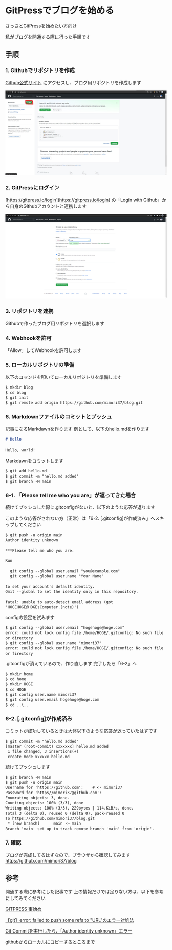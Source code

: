 # GitPressでブログを始める

さっさとGitPressを始めたい方向け

私がブログを開通する際に行った手順です

## 手順
### 1. Githubでリポジトリを作成
[Github公式サイト](https://github.com/) にアクセスし、ブログ用リポジトリを作成します

![新規リポジトリ作成](https://github.com/mimori37/blog/blob/main/picture/001-1.jpg)

### 2. GitPressにログイン
[https://gitpress.io/login](https://gitpress.io/login) の「Login with Github」から自身のGithubアカウントと連携します

![GitPress連携](https://github.com/mimori37/blog/blob/main/picture/001-2.png)

### 3. リポジトリを連携
Githubで作ったブログ用リポジトリを選択します

### 4. Webhookを許可
「Allow」してWebhookを許可します

### 5. ローカルリポジトリの準備
以下のコマンドを叩いてローカルリポジトリを準備します

```shell-session:cmd
$ mkdir blog 
$ cd blog
$ git init
$ git remote add origin https://github.com/mimori37/blog.git
```

### 6. Markdownファイルのコミットとプッシュ
記事になるMarkdawnを作ります
例として、以下のhello.mdを作ります
```markdawn:hello.md
# Hello

Hello, world!
```
Markdawnをコミットします
```shell-session:cmd
$ git add hello.md
$ git commit -m "hello.md added"
$ git branch -M main
```

### 6-1. 「Please tell me who you are」が返ってきた場合
続けてプッシュした際に.gitconfigがないと、以下のような応答が返ります

このような応答がされない方（正常）は「6-2. [.gitconfig]が作成済み」へスキップしてください
```shell-session:cmd
$ git push -u origin main
Author identity unknown

***Please tell me who you are.

Run

  git config --global user.email "you@example.com"
  git config --global user.name "Your Name"

to set your account's default identity.
Omit --global to set the identity only in this repository.

fatal: unable to auto-detect email address (got 'HOGEHOGE@HOGEsComputer.(note)')
```
configの設定を試みます

```shell-session:cmd
$ git config --global user.email "hogehoge@hoge.com"
error: could not lock config file /home/HOGE/.gitconfig: No such file or directory
$ git config --global user.name "mimori37"
error: could not lock config file /home/HOGE/.gitconfig: No such file or firectory
```
.gitconfigが消えているので、作り直します
完了したら「6-2」へ

```shell-session:cmd
$ mkdir home
$ cd home
$ mkdir HOGE
$ cd HOGE
$ git config user.name mimori37
$ git config user.email hogehoge@hoge.com
$ cd ..\..
```

### 6-2. [.gitconfig]が作成済み
コミットが成功しているときは大体以下のような応答が返っていたはずです
```shell-session:cmd
$ git commit -m "hello.md added"
[master (root-commit) xxxxxxx] hello.md added 
 1 file changed, 3 insertions(+)
 create mode xxxxxx hello.md
 ```
続けてプッシュします

```shell-session:cmd
$ git branch -M main
$ git push -u origin main
Username for 'https://github.com':    # <- mimori37
Password for 'https//mimori37@github.com':
Enumrating objects: 3, done.
Counting objects: 100% (3/3), done
Writing objects: 100% (3/3), 229bytes | 114.KiB/s, done.
Total 3 (delta 0), reused 0 (delta 0), pack-reused 0
To https://github.com/mimori37/blog.git
 * [new branch]      main -> main
Branch 'main' set up to track remote branch 'main' from 'origin'.
```

### 7. 確認
ブログが完成してるはずなので、ブラウザから確認してみます
https://github.com/mimori37/blog

## 参考
開通する際に参考にした記事です
上の情報だけでは足りない方は、以下を参考にしてみてください

[GITPRESS 事始め](https://gitpress.io/u/1391/getting-started-with-gitpress)


[【git】error: failed to push some refs to "URL"のエラー対処法](https://qiita.com/chiaki-kjwr/items/118a5b3237c78d720582)


[Git Commitを実行したら、「Author identity unknown」エラー](https://yutaka-gakushu.com/tips/git/author-identity-unknown-error)


[githubからローカルにコピーするところまで](https://tenkoma.hatenablog.com/entry/20080906/1220728367)